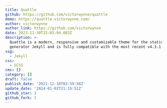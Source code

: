 ```yaml
---
title: Quattle
github: https://github.com/victorwynne/quattle
demo: https://quattle.victorwynne.com/
author: victorwynne
author_link: https://github.com/victorwynne
date: 2023-11-30T15:03:04.083Z
description: >-
  Quattle is a modern, responsive and customizable theme for the static site
  generator Jekyll and is fully compatible with the most recent v4.3.1 release.
ssg:
  - Jekyll
css:
  - SCSS
cms: []
category: []
draft: false
publish_date: '2021-12-10T03:59:50Z'
update_date: '2024-01-02T21:15:51Z'
github_star: 3
github_fork: 1
---
```

